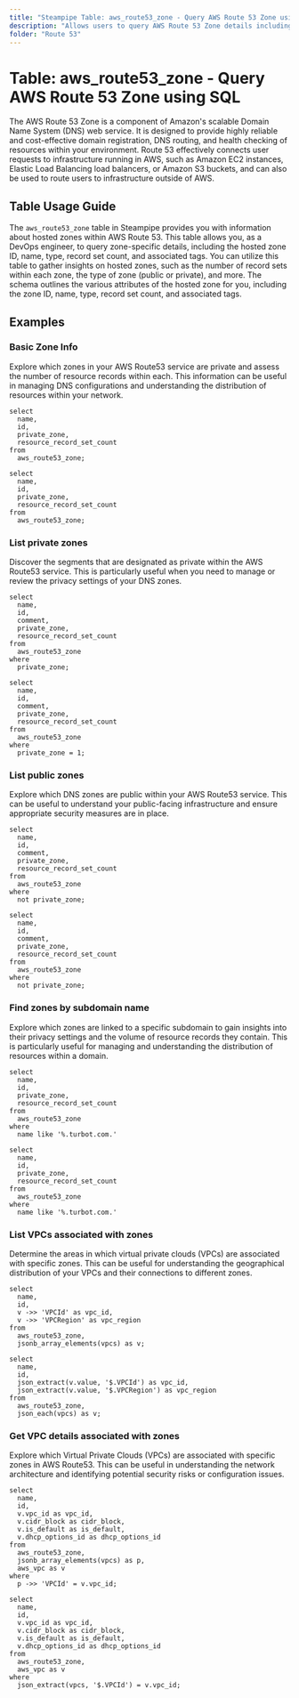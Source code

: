 ```yaml
---
title: "Steampipe Table: aws_route53_zone - Query AWS Route 53 Zone using SQL"
description: "Allows users to query AWS Route 53 Zone details including hosted zone ID, name, type, record set count, and associated tags."
folder: "Route 53"
---
```


# Table: aws_route53_zone - Query AWS Route 53 Zone using SQL

The AWS Route 53 Zone is a component of Amazon's scalable Domain Name System (DNS) web service. It is designed to provide highly reliable and cost-effective domain registration, DNS routing, and health checking of resources within your environment. Route 53 effectively connects user requests to infrastructure running in AWS, such as Amazon EC2 instances, Elastic Load Balancing load balancers, or Amazon S3 buckets, and can also be used to route users to infrastructure outside of AWS.

## Table Usage Guide

The `aws_route53_zone` table in Steampipe provides you with information about hosted zones within AWS Route 53. This table allows you, as a DevOps engineer, to query zone-specific details, including the hosted zone ID, name, type, record set count, and associated tags. You can utilize this table to gather insights on hosted zones, such as the number of record sets within each zone, the type of zone (public or private), and more. The schema outlines the various attributes of the hosted zone for you, including the zone ID, name, type, record set count, and associated tags.

## Examples

### Basic Zone Info
Explore which zones in your AWS Route53 service are private and assess the number of resource records within each. This information can be useful in managing DNS configurations and understanding the distribution of resources within your network.
```sql+postgres
select
  name,
  id,
  private_zone,
  resource_record_set_count
from 
  aws_route53_zone;
```

```sql+sqlite
select
  name,
  id,
  private_zone,
  resource_record_set_count
from 
  aws_route53_zone;
```

### List private zones  
Discover the segments that are designated as private within the AWS Route53 service. This is particularly useful when you need to manage or review the privacy settings of your DNS zones.
```sql+postgres
select
  name,
  id,
  comment,
  private_zone,
  resource_record_set_count
from 
  aws_route53_zone
where
  private_zone;
```

```sql+sqlite
select
  name,
  id,
  comment,
  private_zone,
  resource_record_set_count
from 
  aws_route53_zone
where
  private_zone = 1;
```

### List public zones  
Explore which DNS zones are public within your AWS Route53 service. This can be useful to understand your public-facing infrastructure and ensure appropriate security measures are in place.

```sql+postgres
select
  name,
  id,
  comment,
  private_zone,
  resource_record_set_count
from 
  aws_route53_zone
where
  not private_zone;
```

```sql+sqlite
select
  name,
  id,
  comment,
  private_zone,
  resource_record_set_count
from 
  aws_route53_zone
where
  not private_zone;
```

### Find zones by subdomain name
Explore which zones are linked to a specific subdomain to gain insights into their privacy settings and the volume of resource records they contain. This is particularly useful for managing and understanding the distribution of resources within a domain.

```sql+postgres
select
  name,
  id,
  private_zone,
  resource_record_set_count
from 
  aws_route53_zone
where
  name like '%.turbot.com.'
```

```sql+sqlite
select
  name,
  id,
  private_zone,
  resource_record_set_count
from 
  aws_route53_zone
where
  name like '%.turbot.com.'
```

### List VPCs associated with zones
Determine the areas in which virtual private clouds (VPCs) are associated with specific zones. This can be useful for understanding the geographical distribution of your VPCs and their connections to different zones.

```sql+postgres
select 
  name,
  id,
  v ->> 'VPCId' as vpc_id,
  v ->> 'VPCRegion' as vpc_region
from
  aws_route53_zone,
  jsonb_array_elements(vpcs) as v;
```

```sql+sqlite
select 
  name,
  id,
  json_extract(v.value, '$.VPCId') as vpc_id,
  json_extract(v.value, '$.VPCRegion') as vpc_region
from
  aws_route53_zone,
  json_each(vpcs) as v;
```

### Get VPC details associated with zones
Explore which Virtual Private Clouds (VPCs) are associated with specific zones in AWS Route53. This can be useful in understanding the network architecture and identifying potential security risks or configuration issues.

```sql+postgres
select 
  name,
  id,
  v.vpc_id as vpc_id,
  v.cidr_block as cidr_block,
  v.is_default as is_default,
  v.dhcp_options_id as dhcp_options_id
from
  aws_route53_zone,
  jsonb_array_elements(vpcs) as p,
  aws_vpc as v
where
  p ->> 'VPCId' = v.vpc_id;
```

```sql+sqlite
select 
  name,
  id,
  v.vpc_id as vpc_id,
  v.cidr_block as cidr_block,
  v.is_default as is_default,
  v.dhcp_options_id as dhcp_options_id
from
  aws_route53_zone,
  aws_vpc as v
where
  json_extract(vpcs, '$.VPCId') = v.vpc_id;
```
